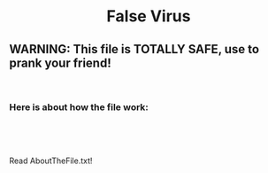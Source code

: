 <h1 align="center">False Virus</h1>

<h2>WARNING: This file is TOTALLY SAFE, use to prank your friend!</h2>
<br>
<h3>Here is about how the file work:</h3>
<br>

<a href="https://user-images.githubusercontent.com/86135150/156270123-68565c94-66d5-42cd-8727-46a90a11e3fe.mp4"></a>

<br>
<p>Read AboutTheFile.txt!</p>



